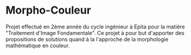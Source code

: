 # Morpho-Couleur
Projet effectué en 2ème année du cycle ingénieur à Epita pour la matière "Traitement d'Image Fondamentale". Ce projet à pour but d'apporter des propositions de solutions quand à la l'approche de la morphologie mathématique en couleur.
